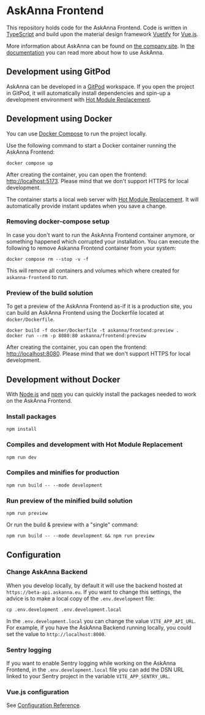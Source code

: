 # AskAnna Frontend

This repository holds code for the AskAnna Frontend. Code is written in [TypeScript](https://www.typescriptlang.org/)
and build upon the material design framework [Vuetify](https://vuetifyjs.com) for [Vue.js](https://vuejs.org/).

More information about AskAnna can be found on [the company site](https://askanna.io). In
[the documentation](https://docs.askanna.io) you can read more about how to use AskAnna.

## Development using GitPod

AskAnna can be developed in a [GitPod](https://www.gitpod.io/) workspace. If you open the project in GitPod, it will
automatically install dependencies and spin-up a development environment with
[Hot Module Replacement](https://vitejs.dev/guide/features.html#hot-module-replacement).

## Development using Docker

You can use [Docker Compose](https://docs.docker.com/compose/) to run the project locally.

Use the following command to start a Docker container running the AskAnna Frontend:

```shell
docker compose up
```

After creating the container, you can open the frontend: [http://localhost:5173](http://localhost:5173). Please mind
that we don't support HTTPS for local development.

The container starts a local web server with
[Hot Module Replacement](https://vitejs.dev/guide/features.html#hot-module-replacement). It will automatically provide
instant updates when you save a change.

### Removing docker-compose setup

In case you don't want to run the AskAnna Frontend container anymore, or something happened which corrupted your
installation. You can execute the following to remove Askanna Frontend container from your system:

```shell
docker compose rm --stop -v -f
```

This will remove all containers and volumes which where created for `askanna-frontend` to run.

### Preview of the build solution

To get a preview of the AskAnna Frontend as-if it is a production site, you can build an AskAnna Frontend using the
Dockerfile located at `docker/Dockerfile`.

```shell
docker build -f docker/Dockerfile -t askanna/frontend:preview .
docker run --rm -p 8080:80 askanna/frontend:preview
```

After creating the container, you can open the frontend: [http://localhost:8080](http://localhost:8080). Please mind
that we don't support HTTPS for local development.

## Development without Docker

With [Node.js](https://nodejs.org/) and [npm](https://www.npmjs.com/) you can quickly install the packages needed to
work on the AskAnna Frontend.

### Install packages

```shell
npm install
```

### Compiles and development with Hot Module Replacement

```shell
npm run dev
```

### Compiles and minifies for production

```shell
npm run build -- --mode development
```

### Run preview of the minified build solution

```shell
npm run preview
```

Or run the build & preview with a "single" command:

```shell
npm run build -- --mode development && npm run preview
```

## Configuration

### Change AskAnna Backend

When you develop locally, by default it will use the backend hosted at `https://beta-api.askanna.eu`. If you want to
change this settings, the advice is to make a local copy of the `.env.development` file:

```shell
cp .env.development .env.development.local
```

In the `.env.development.local` you can change the value `VITE_APP_API_URL`. For example, if you have the AskAnna
Backend running locally, you could set the value to `http://localhost:8000`.

### Sentry logging

If you want to enable Sentry logging while working on the AskAnna Frontend, in the `.env.development.local` file you
can add the DSN URL linked to your Sentry project in the variable `VITE_APP_SENTRY_URL`.

### Vue.js configuration

See [Configuration Reference](https://cli.vuejs.org/config/).
